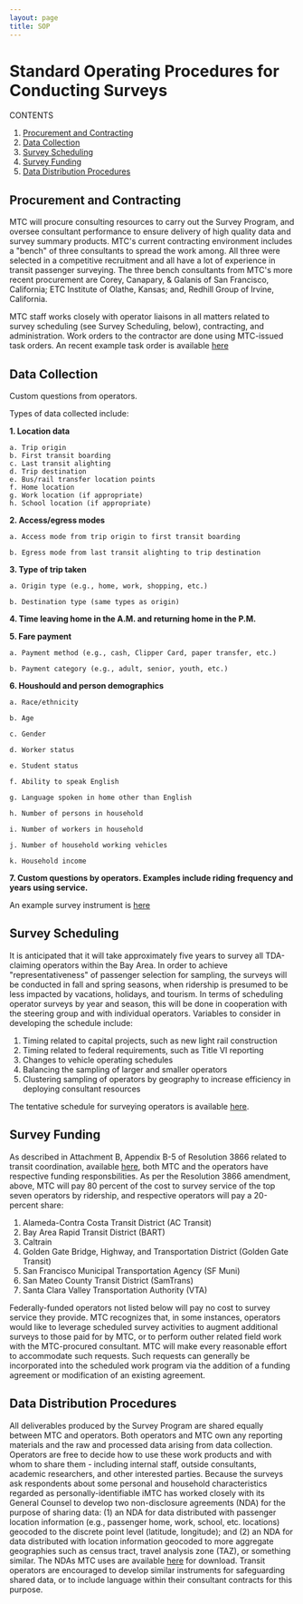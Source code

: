 ```yaml
---
layout: page
title: SOP
---
```


# Standard Operating Procedures for Conducting Surveys

CONTENTS

1. [Procurement and Contracting](#procurement-and-contracting)
2. [Data Collection](#data-collection)
3. [Survey Scheduling](#survey-scheduling)
4. [Survey Funding](#survey-funding)
5. [Data Distribution Procedures](#data-distribution-procedures)

## Procurement and Contracting

MTC will procure consulting resources to carry out the Survey Program, and oversee consultant performance to ensure delivery of high quality data and survey summary products. MTC's current contracting environment includes a "bench" of three consultants to spread the work among. All three were selected in a competitive recruitment and all have a lot of experience in transit passenger surveying. The three bench consultants from MTC's more recent procurement are Corey, Canapary, & Galanis of San Francisco, California; ETC Institute of Olathe, Kansas; and, Redhill Group of Irvine, California. 

MTC staff works closely with operator liaisons in all matters related to survey scheduling (see Survey Scheduling, below), contracting, and administration. Work orders to the contractor are done using MTC-issued task orders. An recent example task order is available [here](https://mtcdrive.box.com/Example-Task-Order)

## Data Collection

Custom questions from operators.

Types of data collected include:

**1. Location data** 

	a. Trip origin	
	b. First transit boarding 	
	c. Last transit alighting	
	d. Trip destination	
	e. Bus/rail transfer location points	
	f. Home location	
	g. Work location (if appropriate)	
	h. School location (if appropriate)
	
**2. Access/egress modes** 

	a. Access mode from trip origin to first transit boarding
	
	b. Egress mode from last transit alighting to trip destination
	
**3. Type of trip taken**

	a. Origin type (e.g., home, work, shopping, etc.)
	
	b. Destination type (same types as origin)
	
**4. Time leaving home in the A.M. and returning home in the P.M.**

**5. Fare payment**

	a. Payment method (e.g., cash, Clipper Card, paper transfer, etc.)
	
	b. Payment category (e.g., adult, senior, youth, etc.)
	
**6. Houshould and person demographics**

	a. Race/ethnicity
	
	b. Age
	
	c. Gender
	
	d. Worker status
	
	e. Student status
	
	f. Ability to speak English
	
	g. Language spoken in home other than English
	
	h. Number of persons in household
	
	i. Number of workers in household
	
	j. Number of household working vehicles
	
	k. Household income
	
**7. Custom questions by operators. Examples include riding frequency and years using service.**
	

An example survey instrument is [here](https://mtcdrive.box.com/v/muni-draft-survey)


## Survey Scheduling

It is anticipated that it will take approximately five years to survey all TDA-claiming operators within the Bay Area. In order to achieve "representativeness" of passenger selection for sampling, the surveys will be conducted in fall and spring seasons, when ridership is presumed to be less impacted by vacations, holidays, and tourism. In terms of scheduling operator surveys by year and season, this will be done in cooperation with the steering group and with individual operators. Variables to consider in developing the schedule include: 

1. Timing related to capital projects, such as new light rail construction
2. Timing related to federal requirements, such as Title VI reporting
3. Changes to vehicle operating schedules
4. Balancing the sampling of larger and smaller operators
5. Clustering sampling of operators by geography to increase efficiency in deploying consultant resources

The tentative schedule for surveying operators is available [here](http://metropolitantransportationcommission.github.io/onboard-surveys/schedule/).

## Survey Funding

As described in Attachment B, Appendix B-5 of Resolution 3866 related to transit coordination, available [here](https://mtcdrive.box.com/Resolution-3866-Amendment), both MTC and the operators have respective funding responsbilities. As per the Resolution 3866 amendment, above, MTC will pay 80 percent of the cost to survey service of the top seven operators by ridership, and respective operators will pay a 20-percent share:

1. Alameda-Contra Costa Transit District (AC Transit)
2. Bay Area Rapid Transit District (BART)
3. Caltrain
4. Golden Gate Bridge, Highway, and Transportation District (Golden Gate Transit)
5. San Francisco Municipal Transportation Agency (SF Muni) 
6. San Mateo County Transit District (SamTrans)
7. Santa Clara Valley Transportation Authority (VTA)

Federally-funded operators not listed below will pay no cost to survey service they provide. MTC recognizes that, in some instances, operators would like to leverage scheduled survey activities to augment additional surveys to those paid for by MTC, or to perform outher related field work with the MTC-procured consultant. MTC will make every reasonable effort to accommodate such requests. Such requests can generally be incorporated into the scheduled work program via the addition of a funding agreement or modification of an existing agreement. 

## Data Distribution Procedures

All deliverables produced by the Survey Program are shared equally between MTC and operators. Both operators and MTC own any reporting materials and the raw and processed data arising from data collection. Operators are free to decide how to use these work products and with whom to share them - including internal staff, outside consultants, academic researchers, and other interested parties. Because the surveys ask respondents about some personal and household characteristics regarded as personally-identifiable iMTC has worked closely with its General Counsel to develop two non-disclosure agreements (NDA) for the purpose of sharing data: (1) an NDA for data distributed with passenger location information (e.g., passenger home, work, school, etc. locations) geocoded to the discrete point level (latitude, longitude); and (2) an NDA for data distributed with location information geocoded to more aggregate geographies such as census tract, travel analysis zone (TAZ), or something similar. The NDAs MTC uses are available [here](https://mtcdrive.app.box.com/files/0/f/3852966121/Blank_NDAs) for download. Transit operators are encouraged to develop similar instruments for safeguarding shared data, or to include language within their consultant contracts for this purpose. 